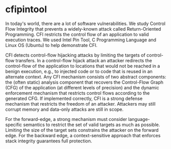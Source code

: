 # cfipintool
In today's world, there are a lot of software vulnerabilities. We study Control Flow Integrity that prevents a widely-known attack called Return-Oriented Programming.  CFI restricts the control flow  of an application to valid execution traces. We used Intel Pin Tool, C Programming Language and Linux OS (Ubuntu) to help demonstrate CFI. 

CFI detects control-flow hijacking attacks by limiting the targets of control-flow transfers. In a control-flow hijack attack an attacker redirects the control-flow of the application to locations that would not be reached in a benign execution, e.g., to injected code or to code that is reused in an alternate context.
Any CFI mechanism consists of two abstract components: the (often static) analysis component that recovers the Control-Flow Graph (CFG) of the application (at different levels of precision) and the dynamic enforcement mechanism that restricts control flows according to the generated CFG. If implemented correctly, CFI is a strong defense mechanism that restricts the freedom of an attacker. Attackers may still corrupt memory and data-only attacks are still in scope.

For the forward-edge, a strong mechanism must consider language-specific semantics to restrict the set of valid targets as much as possible. Limiting the size of the target sets constrains the attacker on the forward edge. For the backward edge, a context-sensitive approach that enforces stack integrity guarantees full protection.
